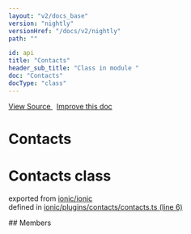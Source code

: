 ```yaml
---
layout: "v2/docs_base"
version: "nightly"
versionHref: "/docs/v2/nightly"
path: ""

id: api
title: "Contacts"
header_sub_title: "Class in module "
doc: "Contacts"
docType: "class"
---
```



<div class="improve-docs">
  <a href='http://github.com/driftyco/ionic2/tree/master/ionic/plugins/contacts/contacts.ts#L5'>
    View Source
  </a>
  &nbsp;
  <a href='http://github.com/driftyco/ionic2/edit/master/ionic/plugins/contacts/contacts.ts#L5'>
    Improve this doc
  </a>
</div>




<h1 class="api-title">

  Contacts



</h1>








<h1 class="class export">Contacts <span class="type">class</span></h1>
<p class="module">exported from <a href='undefined'>ionic/ionic</a><br/>
defined in <a href="https://github.com/driftyco/ionic2/tree/master/ionic/plugins/contacts/contacts.ts#L6-L92">ionic/plugins/contacts/contacts.ts (line 6)</a>
</p>
<p></p>
## Members

